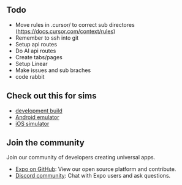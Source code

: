 ## Todo

- Move rules in .cursor/ to correct sub directores (https://docs.cursor.com/context/rules)
- Remember to ssh into git
- Setup api routes
- Do AI api routes
- Create tabs/pages
- Setup Linear
- Make issues and sub braches
- code rabbit

## Check out this for sims

- [development build](https://docs.expo.dev/develop/development-builds/introduction/)
- [Android emulator](https://docs.expo.dev/workflow/android-studio-emulator/)
- [iOS simulator](https://docs.expo.dev/workflow/ios-simulator/)

## Join the community

Join our community of developers creating universal apps.

- [Expo on GitHub](https://github.com/expo/expo): View our open source platform and contribute.
- [Discord community](https://chat.expo.dev): Chat with Expo users and ask questions.
